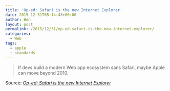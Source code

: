 ```yaml
---
title: 'Op-ed: Safari is the new Internet Explorer'
date: 2015-12-31T05:14:43+00:00
author: Ben
layout: post
permalink: /2015/12/31/op-ed-safari-is-the-new-internet-explorer/
categories:
  - Web
tags:
  - apple
  - standards
---
```

> If devs build a modern Web app ecosystem sans Safari, maybe Apple can move beyond 2010.

Source: _[Op-ed: Safari is the new Internet Explorer](http://arstechnica.com/information-technology/2015/06/op-ed-safari-is-the-new-internet-explorer/)_